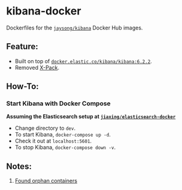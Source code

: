 # kibana-docker

Dockerfiles for the [`jaysong/kibana`](https://hub.docker.com/r/jaysong/kibana/)
Docker Hub images.

## Feature:

- Built on top of [`docker.elastic.co/kibana/kibana:6.2.2`](https://github.com/elastic/kibana-docker/tree/6.2).
- Removed [X-Pack](https://www.elastic.co/guide/en/x-pack/6.2/index.html).

## How-To:

### Start Kibana with Docker Compose

**Assuming the Elasticsearch setup at
[`jiaxing/elasticsearch-docker`](https://github.com/jiaxing/elasticsearch-docker)**

- Change directory to `dev`.
- To start Kibana, `docker-compose up -d`.
- Check it out at `localhost:5601`.
- To stop Kibana, `docker-compose down -v`.

## Notes:
1. [Found orphan containers](https://github.com/docker/compose/issues/3573)
